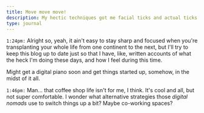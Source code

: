 ```yaml
---
title: Move move move!
description: My hectic techniques got me facial ticks and actual ticks
type: journal
---
```


`1:24pm:` Alright so, yeah, it ain't easy to stay sharp and focused when you're transplanting your whole life from one continent to the next, but I'll try to keep this blog up to date just so that I have, like, written accounts of what the heck I'm doing these days, and how I feel during this time.

Might get a digital piano soon and get things started up, somehow, in the midst of it all.

`1:46pm:` Man... that coffee shop life isn't for me, I think. It's cool and all, but not super comfortable. I wonder what alternative strategies those _digital nomads_ use to switch things up a bit? Maybe co-working spaces?